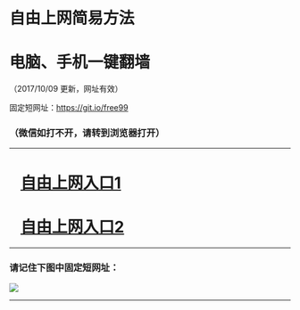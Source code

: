﻿# 自由上网简易方法

# 电脑、手机一键翻墙

（2017/10/09 更新，网址有效）

固定短网址：https://git.io/free99

### （微信如打不开，请转到浏览器打开）


***





# &nbsp;&nbsp; <a href="http://ft345420625.fwq-tz-1001.info/fwqtz01.html?t=10090012607 " target="_blank">自由上网入口1</a>
# &nbsp;&nbsp; <a href="http://ft1089715967.fwq-tz-1002.info/fwqtz02.html?t=100900121733 " target="_blank">自由上网入口2</a>
***

### 请记住下图中固定短网址：

<img src="https://s3-us-west-2.amazonaws.com/fwq-1001/yjfq-20170905okok.png" /> 


***

